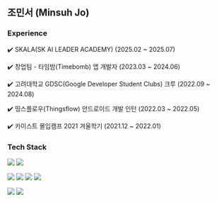 ## 조민서 (Minsuh Jo)

### Experience
✔️ SKALA(SK AI LEADER ACADEMY) (2025.02 ~ 2025.07)

✔️ 창업팀 - 타임밤(Timebomb) 앱 개발자 (2023.03 ~ 2024.06)

✔️ 고려대학교 GDSC(Google Developer Student Clubs) 크루 (2022.09 ~ 2024.08)

✔️ 띵스플로우(Thingsflow) 안드로이드 개발 인턴 (2022.03 ~ 2022.05)

✔️ 카이스트 몰입캠프 2021 겨울학기 (2021.12 ~ 2022.01)

### Tech Stack

<img src="https://img.shields.io/badge/C++-00599C?style=flat-square&logo=cplusplus&logoColor=white"/>    <img src="https://img.shields.io/badge/python-3776AB?style=flat-square&logo=python&logoColor=white"/>


<img src="https://img.shields.io/badge/Kotlin-7F52FF?style=flat-square&logo=kotlin&logoColor=white"/>    <img src="https://img.shields.io/badge/Android-34A853?style=flat-square&logo=android&logoColor=white"/>    <img src="https://img.shields.io/badge/Dart-0175C2?style=flat-square&logo=dart&logoColor=white"/>    <img src="https://img.shields.io/badge/Flutter-02569B?style=flat-square&logo=flutter&logoColor=white"/>


<img src="https://img.shields.io/badge/Javascript-F7DF1E?style=flat-square&logo=javascript&logoColor=black"/>    <img src="https://img.shields.io/badge/React-61DAFB?style=flat-square&logo=react&logoColor=black"/>

